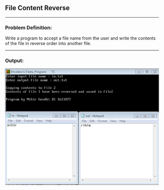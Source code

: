 ## File Content Reverse

-----------------------------------------
### Problem Definition:
Write a program to accept a file name from the user and write the contents of the file in reverse order into another file.

------------------------------------------
### Output:
<p align="center">
    <img src="./output.png">
</p>
